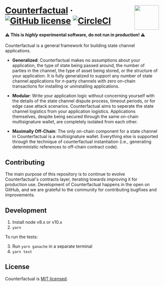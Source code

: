 # [Counterfactual](https://counterfactual.com)  &middot; <img align="right" src="https://static1.squarespace.com/static/59ee6243268b96cc1fb2b14a/t/5af73bca1ae6cf80fc1cc250/1529369816810/?format=1500w" height="80px" />  [![GitHub license](https://img.shields.io/badge/license-MIT-blue.svg)](https://github.com/facebook/react/blob/master/LICENSE)  [![CircleCI](https://circleci.com/gh/counterfactual/counterfactual.svg?style=shield&circle-token=755f90dc490099c4e5f4334f16355a6262158bcf)](https://circleci.com/gh/counterfactual/counterfactual)

#### ⚠️️️ This is _highly_ experimental software, do not run in production! ️️⚠️️️

Counterfactual is a general framework for building state channel applications.

- **Generalized**: Counterfactual makes no assumptions about your application, the type of state being passed around, the number of parties in the channel, the type of asset being stored, or the structure of your application. It is fully generalized to support any number of state channel applications for _n_-party channels with zero on-chain transactions for installing or uninstalling applications.

- **Modular**: Write your application logic without concerning yourself with the details of the state channel dispute process, timeout periods, or for edge case attack scenarios. Counterfactual aims to seperate the state channel logistics from your application logistics. Applications themselves, despite being secured through the same on-chain multisignature wallet, are completely isolated from each other.

- **Maximally Off-Chain**: The only on-chain component for a state channel in Counterfactual is a multisignature wallet. Everything else is supported through the technique of counterfactual instantiation (i.e., generating deterministic references to off-chain contract code).

## Contributing

The main purpose of this repository is to continue to evolve Counterfactual's contracts layer, iterating towards improving it for production use. Development of Counterfactual happens in the open on GitHub, and we are grateful to the community for contributing bugfixes and improvements.

## Development

1.  Install node v8.x or v10.x
2.  `yarn`

To run the tests:

3.  Run `yarn ganache` in a separate terminal
4.  `yarn test`

## License

Counterfactual is [MIT licensed](./LICENSE).

